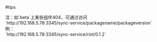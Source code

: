 #tips

<aside class="notice">
注：如`beta`上某些组件404，可通过访问
<br/>
`http://192.168.5.78:3345/sync-service/packagename/packageversion`
<br/>
例：
<br/>
`http://192.168.5.78:3345/sync-service/riot/0.1.2`
</aside>